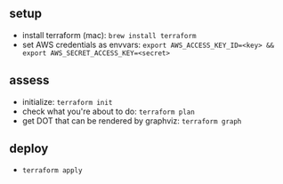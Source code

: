 ## setup
* install terraform (mac): `brew install terraform`
* set AWS credentials as envvars:
`export AWS_ACCESS_KEY_ID=<key> &&
export AWS_SECRET_ACCESS_KEY=<secret>`

## assess
* initialize: `terraform init`
* check what you're about to do: `terraform plan`
* get DOT that can be rendered by graphviz: `terraform graph`

## deploy
* `terraform apply`